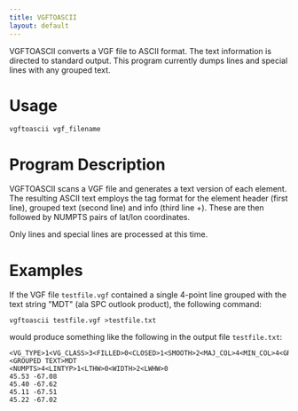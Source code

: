 ```yaml
---
title: VGFTOASCII
layout: default
---
```


VGFTOASCII converts a VGF file to ASCII format.  The text information
is directed to standard output. This program currently dumps lines and 
special lines with any grouped text.

# Usage

    vgftoascii vgf_filename

# Program Description

VGFTOASCII scans a VGF file and generates a text version of each element.
The resulting ASCII text employs the tag format for the element header
(first line), grouped text (second line) and info (third line +). These
are then followed by NUMPTS pairs of lat/lon coordinates.

Only lines and special lines are processed at this time.

# Examples

If the VGF file `testfile.vgf` contained a single 4-point line grouped
with the text string "MDT" (ala SPC outlook product), the following command:

    vgftoascii testfile.vgf >testfile.txt

would produce something like the following in the output file `testfile.txt`:
    
    <VG_TYPE>1<VG_CLASS>3<FILLED>0<CLOSED>1<SMOOTH>2<MAJ_COL>4<MIN_COL>4<GRPTYP>8<GRPNUM>18
    <GROUPED TEXT>MDT
    <NUMPTS>4<LINTYP>1<LTHW>0<WIDTH>2<LWHW>0
    45.53 -67.08
    45.40 -67.62
    45.11 -67.51
    45.22 -67.02
